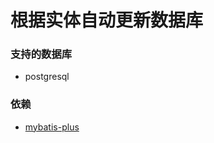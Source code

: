 #  根据实体自动更新数据库

### 支持的数据库
- postgresql

### 依赖
- [mybatis-plus](https://github.com/baomidou/mybatis-plus)
